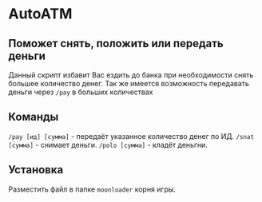 # AutoATM
## Поможет снять, положить или передать деньги

Данный скрипт избавит Вас ездить до банка при необходимости снять большее количество денег.
Так же имеется возможность передавать деньги через ```/pay``` в больших количествах

## Команды

```/pay [ид] [сумма]``` - передаёт указанное количество денег по ИД.
```/snat [сумма]``` - снимает деньги.
```/polo [сумма]``` - кладёт деньгни.


## Установка

Разместить файл в папке ```moonloader```  корня игры.
